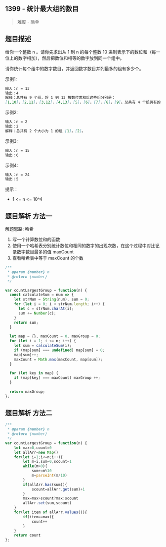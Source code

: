 ## 1399 - 统计最大组的数目

 > 难度 - 简单

## 题目描述
给你一个整数 n 。请你先求出从 1 到 n 的每个整数 10 进制表示下的数位和（每一位上的数字相加），然后把数位和相等的数字放到同一个组中。

请你统计每个组中的数字数目，并返回数字数目并列最多的组有多少个。

示例1:
```markdown
输入：n = 13
输出：4
解释：总共有 9 个组，将 1 到 13 按数位求和后这些组分别是：
[1,10]，[2,11]，[3,12]，[4,13]，[5]，[6]，[7]，[8]，[9]。总共有 4 个组拥有的数字并列最多。
```

示例2:
```markdown
输入：n = 2
输出：2
解释：总共有 2 个大小为 1 的组 [1]，[2]。
```

示例3:
```markdown
输入：n = 15
输出：6
```

示例4:
```markdown
输入：n = 24
输出：5
```

提示：
- 1 <= n <= 10^4

## 题目解析 方法一
解题思路: 哈希
1. 写一个计算数位和的函数
2. 使用一个哈希表分别统计数位和相同的数字的出现次数，在这个过程中对比记录数字数目最多的值
     maxCount
3. 查看哈希表中等于 maxCount 的个数
```javascript
/**
 * @param {number} n
 * @return {number}
 */

var countLargestGroup = function(n) {
  const calculateSum = num => {
    let strNum = String(num), sum = 0;
    for (let i = 0; i < strNum.length; i++) {
      let c = strNum.charAt(i);
      sum += Number(c);
    }
    return sum;
  }
  
  let map = {}, maxCount = 0, maxGroup = 0;
  for (let i = 1; i <= n; i++) {
    let sum = calculateSum(i);
    if (map[sum] === undefined) map[sum] = 0;
    map[sum]++;
    maxCount = Math.max(maxCount, map[sum]);
  }
  
  for (let key in map) {
    if (map[key] === maxCount) maxGroup ++;
  }
  
  return maxGroup;
};
```

## 题目解析 方法二

```javascript
/**
 * @param {number} n
 * @return {number}
 */
var countLargestGroup = function(n) {
    let max=0,count=0
    let allArr=new Map()
    for(let i=1;i<=n;i++){
        let m=i,sum=0,scount=1
        while(m>0){
            sum+=m%10
            m=parseInt(m/10)
        }
        if(allArr.has(sum)){
            scount=allArr.get(sum)+1
        }
        max=max>scount?max:scount
        allArr.set(sum,scount)
    }
    for(let item of allArr.values()){
        if(item==max){
            count++
        }
    }
    return count
};
```
